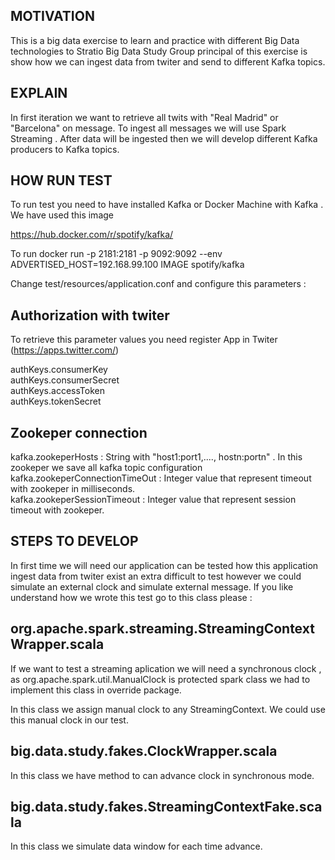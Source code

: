 ## MOTIVATION

 This is a big data exercise to learn and practice with different Big Data technologies to Stratio Big Data Study Group
 principal of this exercise is show how we can ingest data from twiter and send to different Kafka topics.
 

## EXPLAIN
 
 In first iteration we want to retrieve all twits with "Real Madrid" or "Barcelona" on message. To ingest all messages
 we will use Spark Streaming . After data will be ingested then we will develop different Kafka producers to Kafka 
 topics.
 
## HOW RUN TEST 
 
 To run test you need to have installed Kafka or Docker Machine with Kafka . We have used this image
 
 https://hub.docker.com/r/spotify/kafka/
 
 To run docker run  -p 2181:2181 -p 9092:9092 --env ADVERTISED_HOST=192.168.99.100 IMAGE spotify/kafka
 
 Change test/resources/application.conf and configure this parameters :
 
 **Authorization with twiter**
 -------------------------------
 
 To retrieve this parameter values you need register App in Twiter (https://apps.twitter.com/)
 
 authKeys.consumerKey</br>
 authKeys.consumerSecret</br>
 authKeys.accessToken</br>
 authKeys.tokenSecret</br>

 **Zookeper connection**
 -----------------------------
 
 kafka.zookeperHosts : String with "host1:port1,...., hostn:portn" . In this zookeper we save all kafka topic configuration</br>
 kafka.zookeperConnectionTimeOut : Integer value that represent timeout with zookeper in milliseconds.</br>
 kafka.zookeperSessionTimeout : Integer value that represent session timeout with zookeper.</br>
 
 

## STEPS TO DEVELOP

 In first time we will need our application can be tested how this application ingest data from twiter exist an extra 
 difficult to test however we could simulate an external clock and simulate external message. If you like understand how 
 we wrote this test go to this class please :
 
 **org.apache.spark.streaming.StreamingContextWrapper.scala**
 -------------------------------------------------------------------------------------
 
 If we want to test a streaming aplication we will need a synchronous clock , as org.apache.spark.util.ManualClock is 
 protected spark class we had to implement this class in override package.
 
 In this class we assign manual clock to any StreamingContext. We could use this manual clock in our test.
 
 **big.data.study.fakes.ClockWrapper.scala**
 -----------------------------------------------------------
 
 In this class we have method to can advance clock in synchronous mode.
 
 **big.data.study.fakes.StreamingContextFake.scala**
 --------------------------------------------------------------------
 
 In this class we simulate data window for each time advance.
 

  
 